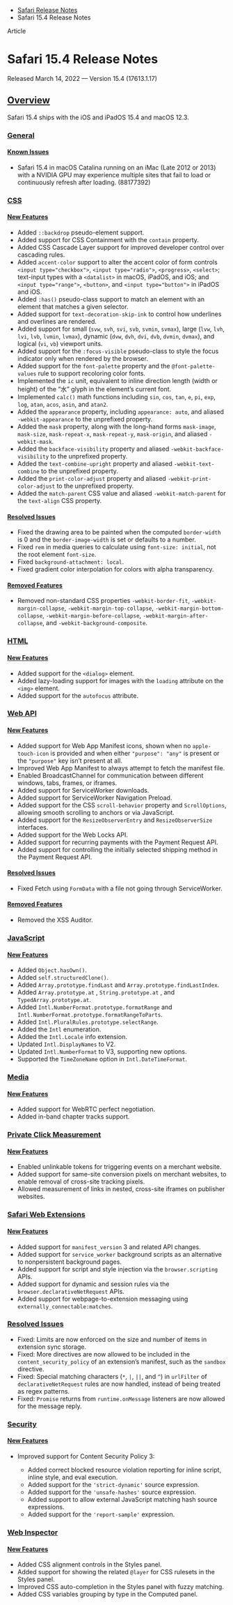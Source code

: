 - [Safari Release Notes](https://developer.apple.com/documentation/safari-release-notes)
- Safari 15.4 Release Notes

Article

# Safari 15.4 Release Notes

Released March 14, 2022 — Version 15.4 (17613.1.17)

## [Overview](https://developer.apple.com/documentation/safari-release-notes/safari-15_4-release-notes#Overview)

Safari 15.4 ships with the iOS and iPadOS 15.4 and macOS 12.3.

### [General](https://developer.apple.com/documentation/safari-release-notes/safari-15_4-release-notes#General)

#### [Known Issues](https://developer.apple.com/documentation/safari-release-notes/safari-15_4-release-notes#Known-Issues)

- Safari 15.4 in macOS Catalina running on an iMac (Late 2012 or 2013) with a NVIDIA GPU may experience multiple sites that fail to load or continuously refresh after loading. (88177392)

### [CSS](https://developer.apple.com/documentation/safari-release-notes/safari-15_4-release-notes#CSS)

#### [New Features](https://developer.apple.com/documentation/safari-release-notes/safari-15_4-release-notes#New-Features)

- Added `::backdrop` pseudo-element support.
- Added support for CSS Containment with the `contain` property.
- Added CSS Cascade Layer support for improved developer control over cascading rules.
- Added `accent-color` support to alter the accent color of form controls `<input type="checkbox">`, `<input type="radio">`, `<progress>`, `<select>`; text-input types with a `<datalist>` in macOS, iPadOS, and iOS; and `<input type="range">`, `<button>`, and `<input type="button">` in iPadOS and iOS.
- Added `:has()` pseudo-class support to match an element with an element that matches a given selector.
- Added support for `text-decoration-skip-ink` to control how underlines and overlines are rendered.
- Added support for small (`svw`, `svh`, `svi`, `svb`, `svmin`, `svmax`), large (`lvw`, `lvh`, `lvi`, `lvb`, `lvmin`, `lvmax`), dynamic (`dvw`, `dvh`, `dvi`, `dvb`, `dvmin`, `dvmax`), and logical (`vi`, `vb`) viewport units.
- Added support for the `:focus-visible` pseudo-class to style the focus indicator only when rendered by the browser.
- Added support for the `font-palette` property and the `@font-palette-values` rule to support recoloring color fonts.
- Implemented the `ic` unit, equivalent to inline direction length (width or height) of the “水” glyph in the element’s current font.
- Implemented `calc()` math functions including `sin`, `cos`, `tan`, `e`, `pi`, `exp`, `log`, `atan`, `acos`, `asin`, and `atan2`.
- Added the `appearance` property, including `appearance: auto`, and aliased `-webkit-appearance` to the unprefixed property.
- Added the `mask` property, along with the long-hand forms `mask-image`, `mask-size`, `mask-repeat-x`, `mask-repeat-y`, `mask-origin`, and aliased `-webkit-mask`.
- Added the `backface-visibility` property and aliased `-webkit-backface-visibility` to the unprefixed property.
- Added the `text-combine-upright` property and aliased `-webkit-text-combine` to the unprefixed property.
- Added the `print-color-adjust` property and aliased `-webkit-print-color-adjust` to the unprefixed property.
- Added the `match-parent` CSS value and aliased `-webkit-match-parent` for the `text-align` CSS property.

#### [Resolved Issues](https://developer.apple.com/documentation/safari-release-notes/safari-15_4-release-notes#Resolved-Issues)

- Fixed the drawing area to be painted when the computed `border-width` is 0 and the `border-image-width` is set or defaults to a number.
- Fixed `rem` in media queries to calculate using `font-size: initial`, not the root element `font-size`.
- Fixed `background-attachment: local`.
- Fixed gradient color interpolation for colors with alpha transparency.

#### [Removed Features](https://developer.apple.com/documentation/safari-release-notes/safari-15_4-release-notes#Removed-Features)

- Removed non-standard CSS properties `-webkit-border-fit`, `-webkit-margin-collapse`, `-webkit-margin-top-collapse`, `-webkit-margin-bottom-collapse`, `-webkit-margin-before-collapse`, `-webkit-margin-after-collapse`, and `-webkit-background-composite`.

### [HTML](https://developer.apple.com/documentation/safari-release-notes/safari-15_4-release-notes#HTML)

#### [New Features](https://developer.apple.com/documentation/safari-release-notes/safari-15_4-release-notes#New-Features)

- Added support for the `<dialog>` element.
- Added lazy-loading support for images with the `loading` attribute on the `<img>` element.
- Added support for the `autofocus` attribute.

### [Web API](https://developer.apple.com/documentation/safari-release-notes/safari-15_4-release-notes#Web-API)

#### [New Features](https://developer.apple.com/documentation/safari-release-notes/safari-15_4-release-notes#New-Features)

- Added support for Web App Manifest icons, shown when no `apple-touch-icon` is provided and when either `"purpose": "any"` is present or the `"purpose"` key isn’t present at all.
- Improved Web App Manifest to always attempt to fetch the manifest file.
- Enabled BroadcastChannel for communication between different windows, tabs, frames, or iframes.
- Added support for ServiceWorker downloads.
- Added support for ServiceWorker Navigation Preload.
- Added support for the CSS `scroll-behavior` property and `ScrollOptions`, allowing smooth scrolling to anchors or via JavaScript.
- Added support for the `ResizeObserverEntry` and `ResizeObserverSize` interfaces.
- Added support for the Web Locks API.
- Added support for recurring payments with the Payment Request API.
- Added support for controlling the initially selected shipping method in the Payment Request API.

#### [Resolved Issues](https://developer.apple.com/documentation/safari-release-notes/safari-15_4-release-notes#Resolved-Issues)

- Fixed Fetch using `FormData` with a file not going through ServiceWorker.

#### [Removed Features](https://developer.apple.com/documentation/safari-release-notes/safari-15_4-release-notes#Removed-Features)

- Removed the XSS Auditor.

### [JavaScript](https://developer.apple.com/documentation/safari-release-notes/safari-15_4-release-notes#JavaScript)

#### [New Features](https://developer.apple.com/documentation/safari-release-notes/safari-15_4-release-notes#New-Features)

- Added `Object.hasOwn()`.
- Added `self.structuredClone()`.
- Added `Array.prototype.findLast` and `Array.prototype.findLastIndex`.
- Added `Array.prototype.at` , `String.prototype.at` , and `TypedArray.prototype.at`.
- Added `Intl.NumberFormat.prototype.formatRange` and `Intl.NumberFormat.prototype.formatRangeToParts`.
- Added `Intl.PluralRules.prototype.selectRange`.
- Added the `Intl` enumeration.
- Added the `Intl.Locale` info extension.
- Updated `Intl.DisplayNames` to V2.
- Updated `Intl.NumberFormat` to V3, supporting new options.
- Supported the `TimeZoneName` option in `Intl.DateTimeFormat`.

### [Media](https://developer.apple.com/documentation/safari-release-notes/safari-15_4-release-notes#Media)

#### [New Features](https://developer.apple.com/documentation/safari-release-notes/safari-15_4-release-notes#New-Features)

- Added support for WebRTC perfect negotiation.
- Added in-band chapter tracks support.

### [Private Click Measurement](https://developer.apple.com/documentation/safari-release-notes/safari-15_4-release-notes#Private-Click-Measurement)

#### [New Features](https://developer.apple.com/documentation/safari-release-notes/safari-15_4-release-notes#New-Features)

- Enabled unlinkable tokens for triggering events on a merchant website.
- Added support for same-site conversion pixels on merchant websites, to enable removal of cross-site tracking pixels.
- Allowed measurement of links in nested, cross-site iframes on publisher websites.

### [Safari Web Extensions](https://developer.apple.com/documentation/safari-release-notes/safari-15_4-release-notes#Safari-Web-Extensions)

#### [New Features](https://developer.apple.com/documentation/safari-release-notes/safari-15_4-release-notes#New-Features)

- Added support for `manifest_version` 3 and related API changes.
- Added support for `service_worker` background scripts as an alternative to nonpersistent background pages.
- Added support for script and style injection via the `browser.scripting` APIs.
- Added support for dynamic and session rules via the `browser.declarativeNetRequest` APIs.
- Added support for webpage-to-extension messaging using `externally_connectable:matches`.

### [Resolved Issues](https://developer.apple.com/documentation/safari-release-notes/safari-15_4-release-notes#Resolved-Issues)

- Fixed: Limits are now enforced on the size and number of items in extension sync storage.
- Fixed: More directives are now allowed to be included in the `content_security_policy` of an extension’s manifest, such as the `sandbox` directive.
- Fixed: Special matching characters (`*`, `|`, `||`, and `^`) in `urlFilter` of `declarativeNetRequest` rules are now handled, instead of being treated as regex patterns.
- Fixed: `Promise` returns from `runtime.onMessage` listeners are now allowed for the message reply.

### [Security](https://developer.apple.com/documentation/safari-release-notes/safari-15_4-release-notes#Security)

#### [New Features](https://developer.apple.com/documentation/safari-release-notes/safari-15_4-release-notes#New-Features)

- Improved support for Content Security Policy 3:

  - Added correct blocked resource violation reporting for inline script, inline style, and eval execution.
  - Added support for the `'strict-dynamic'` source expression.
  - Added support for the `'unsafe-hashes'` source expression.
  - Added support to allow external JavaScript matching hash source expressions.
  - Added support for the `'report-sample'` expression.

### [Web Inspector](https://developer.apple.com/documentation/safari-release-notes/safari-15_4-release-notes#Web-Inspector)

#### [New Features](https://developer.apple.com/documentation/safari-release-notes/safari-15_4-release-notes#New-Features)

- Added CSS alignment controls in the Styles panel.
- Added support for showing the related `@layer` for CSS rulesets in the Styles panel.
- Improved CSS auto-completion in the Styles panel with fuzzy matching.
- Added CSS variables grouping by type in the Computed panel.
